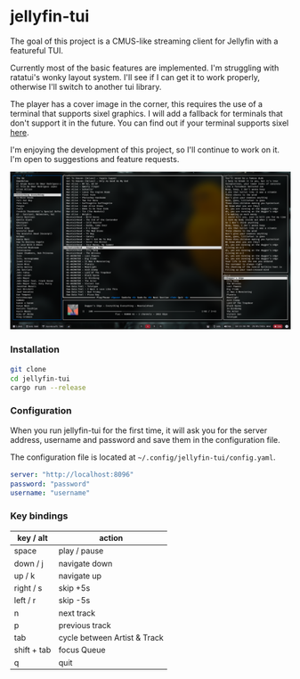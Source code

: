 # jellyfin-tui

The goal of this project is a CMUS-like streaming client for Jellyfin with a featureful TUI.

Currently most of the basic features are implemented. I'm struggling with ratatui's wonky layout system. I'll see if I can get it to work properly, otherwise I'll switch to another tui library.

The player has a cover image in the corner, this requires the use of a terminal that supports sixel graphics. I will add a fallback for terminals that don't support it in the future. You can find out if your terminal supports sixel [here](https://www.arewesixelyet.com).

I'm enjoying the development of this project, so I'll continue to work on it. I'm open to suggestions and feature requests.


![image](screen.png)

### Installation
```bash
git clone
cd jellyfin-tui
cargo run --release
```

### Configuration
When you run jellyfin-tui for the first time, it will ask you for the server address, username and password and save them in the configuration file.

The configuration file is located at `~/.config/jellyfin-tui/config.yaml`.
```yaml
server: "http://localhost:8096"
password: "password"
username: "username"
```

### Key bindings
|key / alt|action|
|---|---|
|space|play / pause|
|down / j|navigate down|
|up / k|navigate up|
|right / s|skip +5s|
|left / r|skip -5s|
|n|next track|
|p|previous track|
|tab|cycle between Artist & Track|
|shift + tab|focus Queue|
|q|quit|
